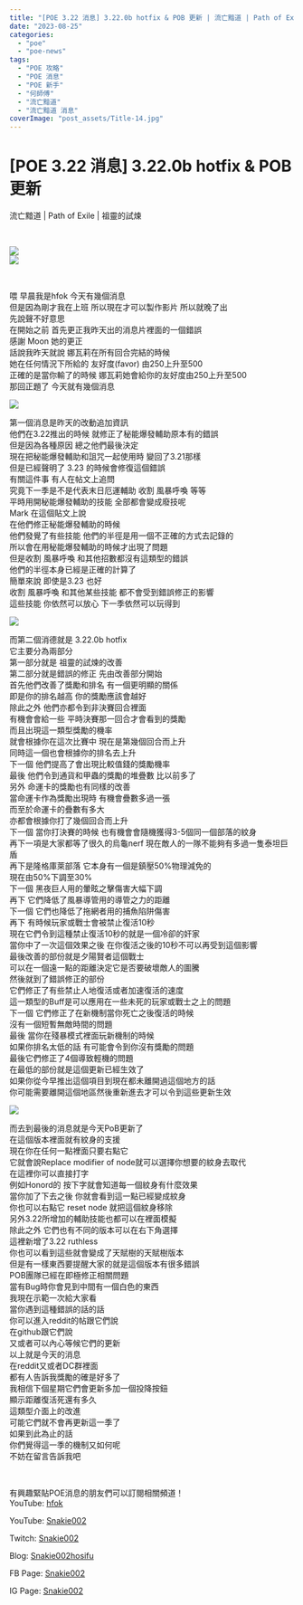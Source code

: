 ```yaml
---
title: "[POE 3.22 消息] 3.22.0b hotfix & POB 更新 | 流亡黯道 | Path of Exile | 祖靈的試煉"
date: "2023-08-25"
categories: 
  - "poe"
  - "poe-news"
tags: 
  - "POE 攻略"
  - "POE 消息"
  - "POE 新手"
  - "何師傅"
  - "流亡黯道"
  - "流亡黯道 消息"
coverImage: "post_assets/Title-14.jpg"
---
```


# \[POE 3.22 消息\] 3.22.0b hotfix & POB 更新  
流亡黯道 | Path of Exile | 祖靈的試煉

  
   

  
![](post_assets/Title-14-1024x576.jpg)  
![](post_assets/0-1-Patch-Note-1-1024x576.png)  

  
   

  
喂 早晨我是hfok 今天有幾個消息  
但是因為剛才我在上班 所以現在才可以製作影片 所以就晚了出  
先說聲不好意思  
在開始之前 首先更正我昨天出的消息片裡面的一個錯誤  
感謝 Moon 她的更正  
話說我昨天就說 娜瓦莉在所有回合完結的時候  
她在任何情況下所給的 友好度(favor) 由250上升至500  
正確的是當你輸了的時候 娜瓦莉她會給你的友好度由250上升至500  
那回正題了 今天就有幾個消息  

  
![](post_assets/1-1-cascade.png)  

  
第一個消息是昨天的改動追加資訊  
他們在3.22推出的時候 就修正了秘能爆發輔助原本有的錯誤  
但是因為各種原因 總之他們最後決定  
現在把秘能爆發輔助和詛咒一起使用時 變回了3.21那樣  
但是已經聲明了 3.23 的時候會修復這個錯誤  
有關這件事 有人在帖文上追問  
究竟下一季是不是代表末日厄運輔助 收割 風暴呼喚 等等  
平時用開秘能爆發輔助的技能 全部都會變成廢技呢  
Mark 在這個貼文上說  
在他們修正秘能爆發輔助的時候  
他們發覺了有些技能 他們的半徑是用一個不正確的方式去記錄的  
所以會在用秘能爆發輔助的時候才出現了問題  
但是收割 風暴呼喚 和其他招數都沒有這類型的錯誤  
他們的半徑本身已經是正確的計算了  
簡單來說 即使是3.23 也好  
收割 風暴呼喚 和其他某些技能 都不會受到錯誤修正的影響  
這些技能 你依然可以放心 下一季依然可以玩得到  

  
![](post_assets/2-3.22.0b-hotfix-1024x576.png)  

  
而第二個消德就是 3.22.0b hotfix  
它主要分為兩部分  
第一部分就是 祖靈的試煉的改善  
第二部分就是錯誤的修正 先由改善部分開始  
首先他們改善了獎勵和排名 有一個更明顯的關係  
即是你的排名越高 你的獎勵應該會越好  
除此之外 他們亦都令到非決賽回合裡面  
有機會會給一些 平時決賽那一回合才會看到的獎勵  
而且出現這一類型獎勵的機率  
就會根據你在這次比賽中 現在是第幾個回合而上升  
同時這一個也會根據你的排名去上升  
下一個 他們提高了會出現比較值錢的獎勵機率  
最後 他們令到通貨和甲蟲的獎勵的堆疊數 比以前多了  
另外 命運卡的獎勵也有同樣的改善  
當命運卡作為獎勵出現時 有機會疊數多過一張  
而至於命運卡的疊數有多大  
亦都會根據你打了幾個回合而上升  
下一個 當你打決賽的時候 也有機會會隨機獲得3-5個同一個部落的紋身  
再下一項是大家都等了很久的烏龜nerf 現在敵人的一隊不能夠有多過一隻泰坦巨盾  
再下是隆格庫萊部落 它本身有一個是鎮壓50%物理減免的  
現在由50%下調至30%  
下一個 黑夜巨人用的暈眩之擊傷害大幅下調  
再下 它們降低了風暴導管用的導管之力的距離  
下一個 它們也降低了拖網者用的捕魚陷阱傷害  
再下 有時候玩家或戰士會被禁止復活10秒  
現在它們令到這種禁止復活10秒的就是一個冷卻的奸家  
當你中了一次這個效果之後 在你復活之後的10秒不可以再受到這個影響  
最後改善的部份就是夕陽賢者這個戰士  
可以在一個遠一點的距離決定它是否要破壞敵人的圖騰  
然後就到了錯誤修正的部份  
它們修正了有些禁止人地復活或者加速復活的速度  
這一類型的Buff是可以應用在一些未死的玩家或戰士之上的問題  
下一個 它們修正了在新機制當你死亡之後復活的時候  
沒有一個短暫無敵時間的問題  
最後 當你在殘暴模式裡面玩新機制的時候  
如果你排名太低的話 有可能會令到你沒有獎勵的問題  
最後它們修正了4個導致輕機的問題  
在最低的部份就是這個更新已經生效了  
如果你從今早推出這個項目到現在都未離開過這個地方的話  
你可能需要離開這個地區然後重新進去才可以令到這些更新生效  

  
![](post_assets/3-1-POB-1024x576.png)  

  
而去到最後的消息就是今天PoB更新了  
在這個版本裡面就有紋身的支援  
現在你在任何一點裡面只要右點它  
它就會說Replace modifier of node就可以選擇你想要的紋身去取代  
在這裡你可以直接打字  
例如Honord的 按下字就會知道每一個紋身有什麼效果  
當你加了下去之後 你就會看到這一點已經變成紋身  
你也可以右點它 reset node 就把這個紋身移除  
另外3.22所增加的輔助技能也都可以在裡面模擬  
除此之外 它們也有不同的版本可以在右下角選擇  
這裡新增了3.22 ruthless  
你也可以看到這些就會變成了天賦樹的天賦樹版本  
但是有一樣東西要提醒大家的就是這個版本有很多錯誤  
POB團隊已經在即極修正相關問題  
當有Bug時你會見到中間有一個白色的東西  
我現在示範一次給大家看  
當你遇到這種錯誤的話的話  
你可以進入reddit的帖跟它們說  
在github跟它們說  
又或者可以內心等候它們的更新  
以上就是今天的消息  
在reddit又或者DC群裡面  
都有人告訴我獎勵的確是好多了  
我相信下個星期它們會更新多加一個投降按鈕  
顯示距離復活死還有多久  
這類型介面上的改進  
可能它們就不會再更新這一季了  
如果到此為止的話  
你們覺得這一季的機制又如何呢  
不妨在留言告訴我吧  

  
   

  
有興趣緊貼POE消息的朋友們可以訂閱相關頻道！  
YouTube: [hfok](https://www.youtube.com/channel/UC2m4uqcEr8pIxkO6odaDHjw/)  

  
  

  
  
YouTube: [Snakie002](https://www.youtube.com/c/Snakie002/)  

  
Twitch: [Snakie002](https://www.twitch.tv/snakie002/)  

  
Blog: [Snakie002hosifu](https://snakie002hosifu.blog/)  

  
FB Page: [Snakie002](https://www.facebook.com/Snakie002/)  

  
IG Page: [Snakie002](https://www.instagram.com/snakie002/)
